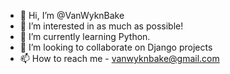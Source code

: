 - 👋 Hi, I’m @VanWyknBake
- 👀 I’m interested in as much as possible!
- 🌱 I’m currently learning Python.
- 💞️ I’m looking to collaborate on Django projects
- 📫 How to reach me - vanwyknbake@gmail.com

<!---
VanWyknBake/VanWyknBake is a ✨ special ✨ repository because its `README.md` (this file) appears on your GitHub profile.
You can click the Preview link to take a look at your changes.
--->
